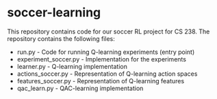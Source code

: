 # soccer-learning

This repository contains code for our soccer RL project for CS 238.
The repository contains the following files:

* run.py - Code for running Q-learning experiments (entry point)
* experiment_soccer.py - Implementation for the experiments
* learner.py - Q-learning implementation
* actions_soccer.py - Representation of Q-learning action spaces
* features_soccer.py - Representation of Q-learning features
* qac_learn.py - QAC-learning implementation

